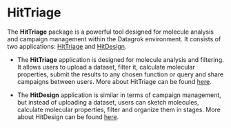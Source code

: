 # HitTriage

The **HitTriage** package is a powerful tool designed for molecule analysis and campaign management within the Datagrok environment. It consists of two applications: [HitTriage](https://github.com/datagrok-ai/public/blob/master/packages/HitTriage/README_HT.md) and [HitDesign](https://github.com/datagrok-ai/public/blob/master/packages/HitTriage/README_HD.md).

- The **HitTriage** application is designed for molecule analysis and filtering. It allows users to upload a dataset, filter it, calculate molecular properties, submit the results to any chosen function or query and share campaigns between users. More about HitTriage can be found [here](https://github.com/datagrok-ai/public/blob/master/packages/HitTriage/README_HT.md).

- The **HitDesign** application is similar in terms of campaign management, but instead of uploading a dataset, users can sketch molecules, calculate molecular properties, filter and organize them in stages. More about HitDesign can be found [here](https://github.com/datagrok-ai/public/blob/master/packages/HitTriage/README_HT.md).


